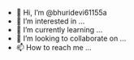- 👋 Hi, I’m @bhuridevi61155a
- 👀 I’m interested in ...
- 🌱 I’m currently learning ...
- 💞️ I’m looking to collaborate on ...
- 📫 How to reach me ...

<!---
bhuridevi61155a/bhuridevi61155a is a ✨ special ✨ repository because its `README.md` (this file) appears on your GitHub profile.
You can click the Preview link to take a look at your changes.
--->
